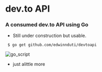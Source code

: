 # dev.to API
### A consumed dev.to API using Go

* Still under construction but usable.

``` $ go get github.com/edwinnduti/devtoapi```

<img src="carbon.png" alt="go_script"></img>
* just alittle more 

